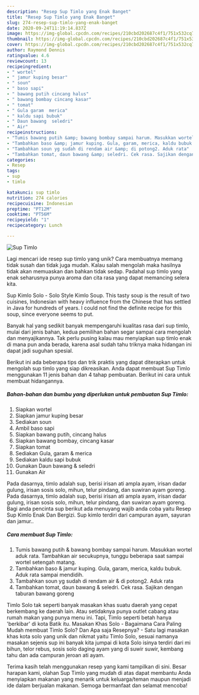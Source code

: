 ```yaml
---
description: "Resep Sup Timlo yang Enak Banget"
title: "Resep Sup Timlo yang Enak Banget"
slug: 274-resep-sup-timlo-yang-enak-banget
date: 2020-09-24T11:19:14.837Z
image: https://img-global.cpcdn.com/recipes/210cbd202687c4f1/751x532cq70/sup-timlo-foto-resep-utama.jpg
thumbnail: https://img-global.cpcdn.com/recipes/210cbd202687c4f1/751x532cq70/sup-timlo-foto-resep-utama.jpg
cover: https://img-global.cpcdn.com/recipes/210cbd202687c4f1/751x532cq70/sup-timlo-foto-resep-utama.jpg
author: Raymond Dennis
ratingvalue: 4.6
reviewcount: 13
recipeingredient:
- " wortel"
- " jamur kuping besar"
- " soun"
- " baso sapi"
- " bawang putih cincang halus"
- " bawang bombay cincang kasar"
- " tomat"
- " Gula garam  merica"
- " kaldu sapi bubuk"
- " Daun bawang  seledri"
- " Air"
recipeinstructions:
- "Tumis bawang putih &amp; bawang bombay sampai harum. Masukkan wortel aduk rata. Tambahkan air secukupnya, tunggu beberapa saat sampai wortel setengah matang."
- "Tambahkan baso &amp; jamur kuping. Gula, garam, merica, kaldu bubuk. Aduk rata sampai mendidih."
- "Tambahkan soun yg sudah di rendam air &amp; di potong2. Aduk rata"
- "Tambahkan tomat, daun bawang &amp; seledri. Cek rasa. Sajikan dengan taburan bawang goreng"
categories:
- Resep
tags:
- sup
- timlo

katakunci: sup timlo 
nutrition: 274 calories
recipecuisine: Indonesian
preptime: "PT12M"
cooktime: "PT56M"
recipeyield: "1"
recipecategory: Lunch

---
```



![Sup Timlo](https://img-global.cpcdn.com/recipes/210cbd202687c4f1/751x532cq70/sup-timlo-foto-resep-utama.jpg)

Lagi mencari ide resep sup timlo yang unik? Cara membuatnya memang tidak susah dan tidak juga mudah. Kalau salah mengolah maka hasilnya tidak akan memuaskan dan bahkan tidak sedap. Padahal sup timlo yang enak seharusnya punya aroma dan cita rasa yang dapat memancing selera kita.

Sup Kimlo Solo - Solo Style Kimlo Soup. This tasty soup is the result of two cuisines, Indonesian with heavy influence from the Chinese that has settled in Java for hundreds of years. I could not find the definite recipe for this soup, since everyone seems to put.

Banyak hal yang sedikit banyak mempengaruhi kualitas rasa dari sup timlo, mulai dari jenis bahan, kedua pemilihan bahan segar sampai cara mengolah dan menyajikannya. Tak perlu pusing kalau mau menyiapkan sup timlo enak di mana pun anda berada, karena asal sudah tahu triknya maka hidangan ini dapat jadi suguhan spesial.


Berikut ini ada beberapa tips dan trik praktis yang dapat diterapkan untuk mengolah sup timlo yang siap dikreasikan. Anda dapat membuat Sup Timlo menggunakan 11 jenis bahan dan 4 tahap pembuatan. Berikut ini cara untuk membuat hidangannya.

<!--inarticleads1-->

##### Bahan-bahan dan bumbu yang diperlukan untuk pembuatan Sup Timlo:

1. Siapkan  wortel
1. Siapkan  jamur kuping besar
1. Sediakan  soun
1. Ambil  baso sapi
1. Siapkan  bawang putih, cincang halus
1. Siapkan  bawang bombay, cincang kasar
1. Siapkan  tomat
1. Sediakan  Gula, garam &amp; merica
1. Sediakan  kaldu sapi bubuk
1. Gunakan  Daun bawang &amp; seledri
1. Gunakan  Air


Pada dasarnya, timlo adalah sup, berisi irisan ati ampla ayam, irisan dadar gulung, irisan sosis solo, mihun, telur pindang, dan suwiran ayam goreng. Pada dasarnya, timlo adalah sup, berisi irisan ati ampla ayam, irisan dadar gulung, irisan sosis solo, mihun, telur pindang, dan suwiran ayam goreng. Bagi anda pencinta sup berikut ada menuyang wajib anda coba yaitu Resep Sup Kimlo Enak Dan Bergizi. Sup kimlo terdiri dari campuran ayam, sayuran dan jamur.. 

<!--inarticleads2-->

##### Cara membuat Sup Timlo:

1. Tumis bawang putih &amp; bawang bombay sampai harum. Masukkan wortel aduk rata. Tambahkan air secukupnya, tunggu beberapa saat sampai wortel setengah matang.
1. Tambahkan baso &amp; jamur kuping. Gula, garam, merica, kaldu bubuk. Aduk rata sampai mendidih.
1. Tambahkan soun yg sudah di rendam air &amp; di potong2. Aduk rata
1. Tambahkan tomat, daun bawang &amp; seledri. Cek rasa. Sajikan dengan taburan bawang goreng


Timlo Solo tak seperti banyak masakan khas suatu daerah yang cepat berkembang ke daerah lain. Atau setidaknya punya outlet cabang atau rumah makan yang punya menu ini. Tapi, Timlo seperti betah hanya &#39;berkibar&#39; di kota Batik itu. Masakan Khas Solo - Bagaimana Cara Paling Mudah membuat Timlo Solo? Dan Apa saja Resepnya? - Satu lagi masakan khas kota solo yang unik dan nikmat yaitu Timlo Solo, sesuai namanya masakan sejenis sup ini banyak kita jumpai di kota Solo isinya terdiri dari mi bihun, telor rebus, sosis solo daging ayam yang di suwir suwir, kembang tahu dan ada campuran jeroan ati ayam. 

Terima kasih telah menggunakan resep yang kami tampilkan di sini. Besar harapan kami, olahan Sup Timlo yang mudah di atas dapat membantu Anda menyiapkan makanan yang menarik untuk keluarga/teman maupun menjadi ide dalam berjualan makanan. Semoga bermanfaat dan selamat mencoba!
